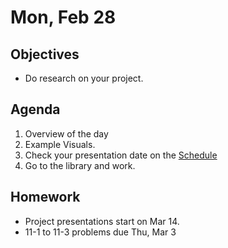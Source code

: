 Mon, Feb 28
=========    

 Objectives  
------------  
- Do research on your project.
 
Agenda    
---------    
1. Overview of the day
2. Example Visuals. 
3. Check your presentation date on the [Schedule](https://avoncsc-my.sharepoint.com/:x:/g/personal/zjrohrbach_avon-schools_org/ERhuKfM6FuZAu7ceF1RrcTMBOxKzjRD5kdb5vncOwACRwg?e=W4jjF8)
4. Go to the library and work.


Homework  
-------------    

- Project presentations start on Mar 14.
- 11-1 to 11-3 problems due Thu, Mar 3
  
[bib]: https://avon.schoology.com/assignment/5527196339/
[lab]: https://avon.schoology.com/assignment/5527383767/
<!--stackedit_data:
eyJoaXN0b3J5IjpbMTA0ODExOTgzNSw5MDE4NTc0NCwtMTU4MD
A4MzU4OSwxMzExNzcwOTI3LDIxMjc3MDkyMzEsLTE3NzMyNTEw
NiwzOTYzNjk1NTAsLTYzNzc2NzcyMCw2NDAxNjQ1OTYsNTQ2Mj
U1OTM2LC0xNzMwMzgzMTc0LDE4NTMzMzE3MzksMTg2MzkyMzA2
OSwyMTAwNjAzMzY2LC0xMTk1NjM0MjEzLC0xNjY0NDc4ODk5LC
0xNTEzODgxNDk0LC0xMjMzMjE1NDA0LDEzNTkyMDMzNTEsODQ0
NDY3MDc0XX0=
-->